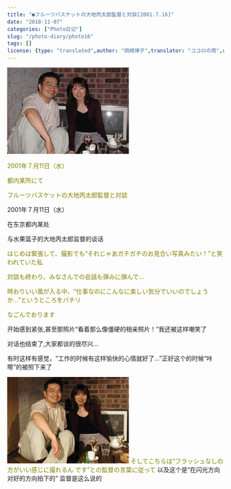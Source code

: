 ```yaml
---
title: "●フルーツバスケットの大地丙太郎監督と対談[2001.7.16]"
date: "2010-11-07"
categories: ["Photo日记"]
slug: "/photo-diary/photo16"
tags: []
license: {type: "translated",author: "岡崎律子",translator: "ココロの雨",reproduced-url: "http://www.ne.jp/asahi/okazaki/book/photo/photo16.html",reproduced-website: "岡崎律子Book"}
---
```


[![](./images/taidan1.jpg "taidan1")](./images/taidan1.jpg)  
  
<span style="color: #808000;">2001年７月11日（水）</span>  
  
<span style="color: #808000;">都内某所にて</span>  
  
<span style="color: #808000;">フルーツバスケットの大地丙太郎監督と対談</span>  
  
2001年７月11日（水）  
  
在东京都内某处  
  
与水果篮子的大地丙太郎监督的谈话  
  
<span style="color: #808000;">はじめは緊張して、撮影でも“それじゃあガチガチのお見合い写真みたい！”と笑われていた私</span>  
  
<span style="color: #808000;">対談も終わり、みなさんでの会話も弾みに弾んで…</span>  
  
<span style="color: #808000;">時おりいい風が入る中、“仕事なのにこんなに楽しい気分でいいのでしょうか…”というところをパチリ</span>  
  
<span style="color: #808000;">なごんでおります</span>  
  
开始感到紧张,甚至那照片“看着那么像僵硬的相亲照片！”我还被这样嘲笑了  
  
对话也结束了,大家都谈的很尽兴…  
  
有时这样有感觉，“工作的时候有这样愉快的心情就好了…”正好这个的时候“咔嚓”的被照下来了  
  
[![](./images/taidan2.jpg "taidan2")](./images/taidan2.jpg) <span style="color: #808000;"> そしてこちらは“フラッシュなしの方がいい感じに撮れるん です”との監督の言葉に従って</span> 以及这个是“在闪光方向对好的方向拍下的” 监督是这么说的
